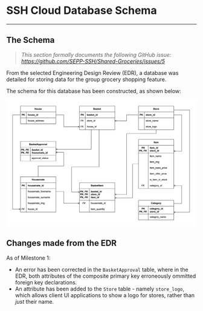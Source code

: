 # SSH Cloud Database Schema
---
## The Schema
> *This section formally documents the following GitHub issue: https://github.com/SEPP-SSH/Shared-Groceries/issues/5*

From the selected Engineering Design Review (EDR), a database was detailed for storing data for the group grocery shopping feature.

The schema for this database has been constructed, as shown below:

![SSH Cloud Database Schema](./Attachments/SSH%20Cloud%20Database%20Design.png)

## Changes made from the EDR
As of Milestone 1:
- An error has been corrected in the `BasketApproval` table, where in the EDR, both attributes of the composite primary key erroneously ommitted foreign key declarations.
- An attribute has been added to the `Store` table - namely `store_logo`, which allows client UI applications to show a logo for stores, rather than *just* their name.
